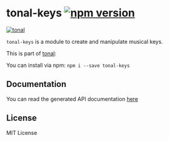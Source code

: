 # tonal-keys [![npm version](https://img.shields.io/npm/v/tonal-keys.svg)](https://www.npmjs.com/package/tonal-keys)

[![tonal](https://img.shields.io/badge/tonal-keys-yellow.svg)](https://www.npmjs.com/browse/keyword/tonal)

`tonal-keys` is a module to create and manipulate musical keys.

This is part of [tonal](https://www.npmjs.com/package/tonal):

You can install via npm: `npm i --save tonal-keys`

## Documentation

You can read the generated API documentation [here](https://github.com/danigb/tonal/blob/tonal-0.50.x/packages/keys/API.md)

## License

MIT License
